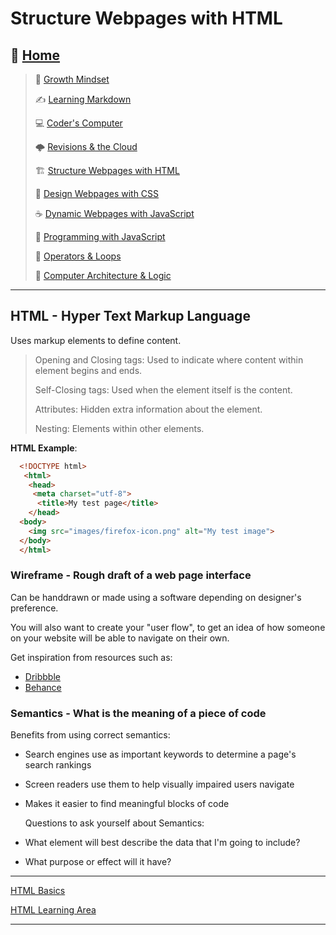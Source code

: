 # Structure Webpages with HTML

## 🏡 [**Home**](https://mistidinzy.github.io/ReadingNotes/)

> 💭 [Growth Mindset](01-GrowthMindset.md)
>
> ✍️ [Learning Markdown](02-LearningMarkdown.md)
>
> 💻 [Coder's Computer](03-CodersComputer.md)
>
> 🌩️ [Revisions & the Cloud](04-RevisionsCloud.md)
>
> 🏗️ [Structure Webpages with HTML](05-Structure.md)
>
> 🎨 [Design Webpages with CSS](06-DesignCSS.md)
>
> ☕ [Dynamic Webpages with JavaScript](07-DynamicJavascript.md)
>
> 🌵 [Programming with JavaScript](08-ProgramJS.md)
>
> 🤖 [Operators & Loops](09-OperatorsLoops.md)
>
> 🧮 [Computer Architecture & Logic](10-CompArchLogic.md)

_____

## HTML - Hyper Text Markup Language

  Uses markup elements to define content.
   > Opening and Closing tags: Used to indicate where content within element begins and ends.
   >
   > Self-Closing tags: Used when the element itself is the content.
   >
   > Attributes: Hidden extra information about the element.
   >
   > Nesting: Elements within other elements.

**HTML Example**:

  ``` html
    <!DOCTYPE html>
     <html>
      <head>
       <meta charset="utf-8">
        <title>My test page</title>
      </head>
    <body>
      <img src="images/firefox-icon.png" alt="My test image">
    </body>
    </html>
  ```

### Wireframe - Rough draft of a web page interface

  Can be handdrawn or made using a software depending on designer's preference.

  You will also want to create your "user flow",  to get an idea of how someone on your website will   be able to navigate on their own.

  Get inspiration from resources such as:

* [Dribbble](https://dribbble.com/)
* [Behance](https://www.behance.net/)

### Semantics - What is the **meaning** of a piece of code

   Benefits from using correct semantics:

* Search engines use as important keywords to determine a page's search rankings
* Screen readers use them to help visually impaired users navigate
* Makes it easier to find meaningful blocks of code

  Questions to ask yourself about Semantics:

* What element will best describe the data that I'm going to include?
* What purpose or effect will it have?

_____

[HTML Basics](https://mzl.la/36R0pO0)

[HTML Learning Area](https://developer.mozilla.org/en-US/docs/Learn/HTML)

_____
